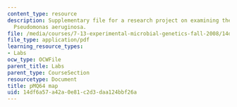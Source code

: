```yaml
---
content_type: resource
description: Supplementary file for a research project on examining the biology of
  Pseudomonas aeruginosa.
file: /media/courses/7-13-experimental-microbial-genetics-fall-2008/14df6a57a42a0e81c2d3daa124bbf26a_MIT7_13f08_lab28_pMQ64_Map.pdf
file_type: application/pdf
learning_resource_types:
- Labs
ocw_type: OCWFile
parent_title: Labs
parent_type: CourseSection
resourcetype: Document
title: pMQ64 map
uid: 14df6a57-a42a-0e81-c2d3-daa124bbf26a
---
```

